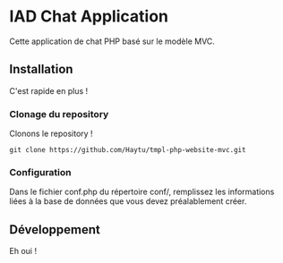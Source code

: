 # IAD Chat Application 
Cette application de chat PHP basé sur le modèle MVC.

## Installation
C'est rapide en plus !

### Clonage du repository
Clonons le repository !

```
git clone https://github.com/Haytu/tmpl-php-website-mvc.git
```

### Configuration

Dans le fichier conf.php du répertoire conf/, remplissez les informations liées à la base de données que vous devez préalablement créer.

## Développement
Eh oui !
